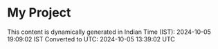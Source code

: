 # My Project

This content is dynamically generated in Indian Time (IST): 2024-10-05 19:09:02 IST
Converted to UTC: 2024-10-05 13:39:02 UTC
